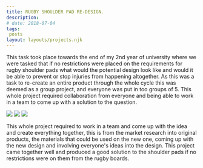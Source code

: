 ```yaml
---
title: RUGBY SHOULDER PAD RE-DESIGN.
description: 
# date: 2018-07-04
tags:
 posts
layout: layouts/projects.njk
---
```


This task took place towards the end of my 2nd year of university where we were tasked that if no restrictions were placed on the requirements for rugby shoulder pads what would the potential design look like and would it be able to prevent or stop injuries from happening altogether. As this was a task to re-create an entire product through the whole cycle this was deemed as a group project, and everyone was put in too groups of 5. This whole project required collaboration from everyone and being able to work in a team to come up with a solution to the question.

<div class="project-image-container">
<img src="../../img/projects/ShoulderPadDesign.png" class="project-image" />
<img src="../../img/projects/ShoulderPadDrawing.png" class="project-image"  />
<img src="../../img/projects/ShoulderPadView..png" class="project-image"  />
</div>


This whole project required to work in a team and come up with the idea and create everything together, this is from the market research into original products, the materials that could be used on the new one, coming up with the new design and involving everyone's ideas into the design. This project came together well and produced a good solution to the shoulder pads if no restrictions were on them from the rugby boards.
